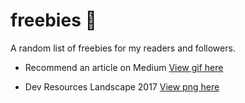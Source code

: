 # freebies 🎁

A random list of freebies for my readers and followers.

- Recommend an article on Medium [View gif here](https://goo.gl/DD0TNL)

- Dev Resources Landscape 2017 [View png here](https://goo.gl/FwzaUX)
